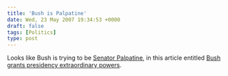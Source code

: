 ```yaml
---
title: 'Bush is Palpatine'
date: Wed, 23 May 2007 19:34:53 +0000
draft: false
tags: [Politics]
type: post
---
```


Looks like Bush is trying to be [Senator Palpatine](http://en.wikipedia.org/wiki/Palpatine), in this article entitled [Bush grants presidency extraordinary powers](http://www.worldnetdaily.com/news/article.asp?ARTICLE_ID=55825).